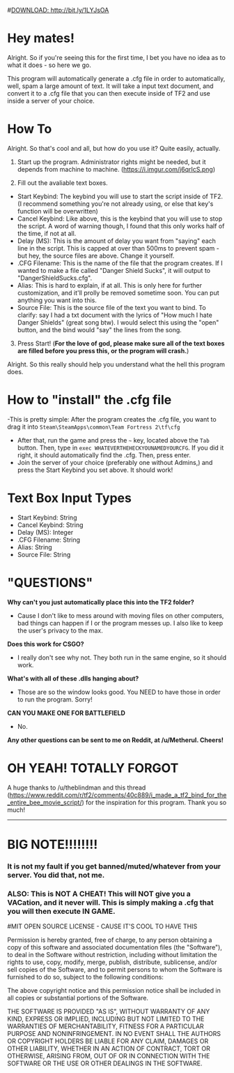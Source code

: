 #<u>DOWNLOAD: http://bit.ly/1LYJsOA </u>

# Hey mates!
Alright. So if you're seeing this for the first time, I bet you have no idea as to what it does - so here we go. 

This program will automatically generate a .cfg file in order to automatically, well, spam a large amount of text. 
It will take a input text document, and convert it to a .cfg file that you can then execute inside of TF2 and use inside a server of your choice.

# How To

Alright. So that's cool and all, but how do you use it? Quite easily, actually. 

1. Start up the program. Administrator rights might be needed, but it depends from machine to machine. (https://i.imgur.com/j6qrIcS.png)

2. Fill out the avaliable text boxes.

  - Start Keybind: The keybind you will use to start the script inside of TF2. (I recommend something you're not already using, or else that key's function will be overwritten)
  - Cancel Keybind: Like above, this is the keybind that you will use to stop the script. A word of warning though, I found that this only works half of the time, if not at all. 
  - Delay (MS): This is the amount of delay you want from "saying" each line in the script. This is capped at over than 500ms to prevent spam - but hey, the source files are above. Change it yourself.
  - .CFG Filename: This is the name of the file that the program creates. If I wanted to make a file called "Danger Shield Sucks", it will output to "DangerShieldSucks.cfg". 
  - Alias: This is hard to explain, if at all. This is only here for further customization, and it'll prolly be removed sometime soon. You can put anything you want into this.
  - Source File: This is the source file of the text you want to bind. To clarify: say I had a txt document with the lyrics of "How much I hate Danger Shields" (great song btw). I would select this using the "open" button, and the bind would "say" the lines from the song. 
  
3. Press Start! (<b>For the love of god, please make sure all of the text boxes are filled before you press this, or the program will crash.</b>)

Alright. So this really should help you understand what the hell this program does. 

# How to "install" the .cfg file
-This is pretty simple: After the program creates the .cfg file, you want to drag it into `Steam\SteamApps\common\Team Fortress 2\tf\cfg`
- After that, run the game and press the `~` key, located above the `Tab` button. Then, type in `exec WHATEVERTHEHECKYOUNAMEDYOURCFG`. If you did it right, it should automatically find the .cfg. Then, press enter. 
- Join the server of your choice (preferably one without Admins,) and press the Start Keybind you set above. It should work! 

# Text Box Input Types

- Start Keybind: String
- Cancel Keybind: String
- Delay (MS): Integer
- .CFG Filename: String
- Alias: String
- Source File: String

# "QUESTIONS"

<b>Why can't you just automatically place this into the TF2 folder? </b>
- Cause I don't like to mess around with moving files on other computers, bad things can happen if I or the program messes up. I also like to keep the user's privacy to the max. 

<b>Does this work for CSGO?</b>
- I really don't see why not. They both run in the same engine, so it should work.

<b>What's with all of these .dlls hanging about?</b>
- Those are so the window looks good. You NEED to have those in order to run the program. Sorry!

<b>CAN YOU MAKE ONE FOR BATTLEFIELD</b>
- No. 

<b>Any other questions can be sent to me on Reddit, at /u/Metherul. Cheers! </b>

# OH YEAH! TOTALLY FORGOT

A huge thanks to /u/theblindman and this thread (https://www.reddit.com/r/tf2/comments/40c889/i_made_a_tf2_bind_for_the_entire_bee_movie_script/) for the inspiration for this program. Thank you so much!

-------

# BIG NOTE!!!!!!!!

### It is not my fault if you get banned/muted/whatever from your server. You did that, not me. 

### ALSO: This is NOT A CHEAT! This will NOT give you a VACation, and it never will. This is simply making a .cfg that you will then execute IN GAME. 

#MIT OPEN SOURCE LICENSE - CAUSE IT'S COOL TO HAVE THIS

Permission is hereby granted, free of charge, to any person obtaining a copy of this software and associated documentation files (the "Software"), to deal in the Software without restriction, including without limitation the rights to use, copy, modify, merge, publish, distribute, sublicense, and/or sell copies of the Software, and to permit persons to whom the Software is furnished to do so, subject to the following conditions:

The above copyright notice and this permission notice shall be included in all copies or substantial portions of the Software.

THE SOFTWARE IS PROVIDED "AS IS", WITHOUT WARRANTY OF ANY KIND, EXPRESS OR IMPLIED, INCLUDING BUT NOT LIMITED TO THE WARRANTIES OF MERCHANTABILITY, FITNESS FOR A PARTICULAR PURPOSE AND NONINFRINGEMENT. IN NO EVENT SHALL THE AUTHORS OR COPYRIGHT HOLDERS BE LIABLE FOR ANY CLAIM, DAMAGES OR OTHER LIABILITY, WHETHER IN AN ACTION OF CONTRACT, TORT OR OTHERWISE, ARISING FROM, OUT OF OR IN CONNECTION WITH THE SOFTWARE OR THE USE OR OTHER DEALINGS IN THE SOFTWARE.

